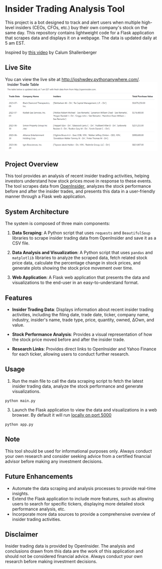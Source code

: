 # Insider Trading Analysis Tool
This project is a bot designed to track and alert users when multiple high-level insiders (CEOs, CFOs, etc.) buy their own company's stock on the same day. This repository contains lightweight code for a Flask application that scrapes data and displays it on a webpage. The data is updated daily at 5 am EST.

Inspired by [this video](https://www.youtube.com/watch?v=bhxblVMqsbo) by Calum Shallenberger

## Live Site
You can view the live site at http://joshwdev.pythonanywhere.com/.
![Insider Trader Table](./static/insider-trader.png)

## Project Overview

This tool provides an analysis of recent insider trading activities, helping investors understand how stock prices move in response to these events. The tool scrapes data from [OpenInsider](http://openinsider.com/latest-cluster-buys), analyzes the stock performance before and after the insider trades, and presents this data in a user-friendly manner through a Flask web application.

## System Architecture

The system is composed of three main components:

1. **Data Scraping**: A Python script that uses `requests` and `BeautifulSoup` libraries to scrape insider trading data from OpenInsider and save it as a CSV file.

2. **Data Analysis and Visualization**: A Python script that uses `pandas` and `matplotlib` libraries to analyze the scraped data, fetch related stock price data, calculate the percentage change in stock prices, and generate plots showing the stock price movement over time.

3. **Web Application**: A Flask web application that presents the data and visualizations to the end-user in an easy-to-understand format.

## Features

- **Insider Trading Data**: Displays information about recent insider trading activities, including the filing date, trade date, ticker, company name, industry, insider's name, trade type, price, quantity, owned, ΔOwn, and value.

- **Stock Performance Analysis**: Provides a visual representation of how the stock price moved before and after the insider trade.

- **Research Links**: Provides direct links to OpenInsider and Yahoo Finance for each ticker, allowing users to conduct further research.

## Usage

1. Run the main file to call the data scraping script to fetch the latest insider trading data, analyze the stock performance and generate visualizations.

```
python main.py
```

3. Launch the Flask application to view the data and visualizations in a web browser. By default it will run [locally on port 5000](http://127.0.0.1:5000)
```
python app.py
```


## Note

This tool should be used for informational purposes only. Always conduct your own research and consider seeking advice from a certified financial advisor before making any investment decisions.

## Future Enhancements

- Automate the data scraping and analysis processes to provide real-time insights.
- Extend the Flask application to include more features, such as allowing users to search for specific tickers, displaying more detailed stock performance analysis, etc.
- Incorporate more data sources to provide a comprehensive overview of insider trading activities.

## Disclaimer

Insider trading data is provided by OpenInsider. The analysis and conclusions drawn from this data are the work of this application and should not be considered financial advice. Always conduct your own research before making investment decisions.
